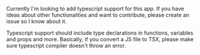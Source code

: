 Currently I'm looking to add typescript support for this app. If you have ideas about other functionalities and want to contribute, please create an issue so I know about it.

Typescript support should include type declarations in functions, variables and props and more. Basically, if you convert a JS file to TSX, please make sure typescript compiler doesn't throw an error.
